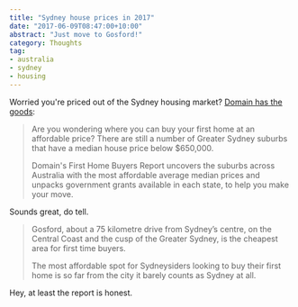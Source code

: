 ```yaml
---
title: "Sydney house prices in 2017"
date: "2017-06-09T08:47:00+10:00"
abstract: "Just move to Gosford!"
category: Thoughts
tag:
- australia
- sydney
- housing
---
```

Worried you're priced out of the Sydney housing market? [Domain has the goods]\:

> Are you wondering where you can buy your first home at an affordable price? There are still a number of Greater Sydney suburbs that have a median house price below $650,000. 
> 
> Domain's First Home Buyers Report uncovers the suburbs across Australia with the most affordable average median prices and unpacks government grants available in each state, to help you make your move.

Sounds great, do tell. 

> Gosford, about a 75 kilometre drive from Sydney’s centre, on the Central Coast and the cusp of the Greater Sydney, is the cheapest area for first time buyers.
> 
> The most affordable spot for Sydneysiders looking to buy their first home is so far from the city it barely counts as Sydney at all.

Hey, at least the report is honest.

[Domain has the goods]: https://www.domain.com.au/news/gosford-now-the-most-affordable-spot-in-greater-sydney-for-first-home-buyers-20170602-gwi8ki/?utm_source=UTM-IS-SPAM&utm_campaign=UTM-IS-SPAM&utm_medium=UTM-IS-SPAM

